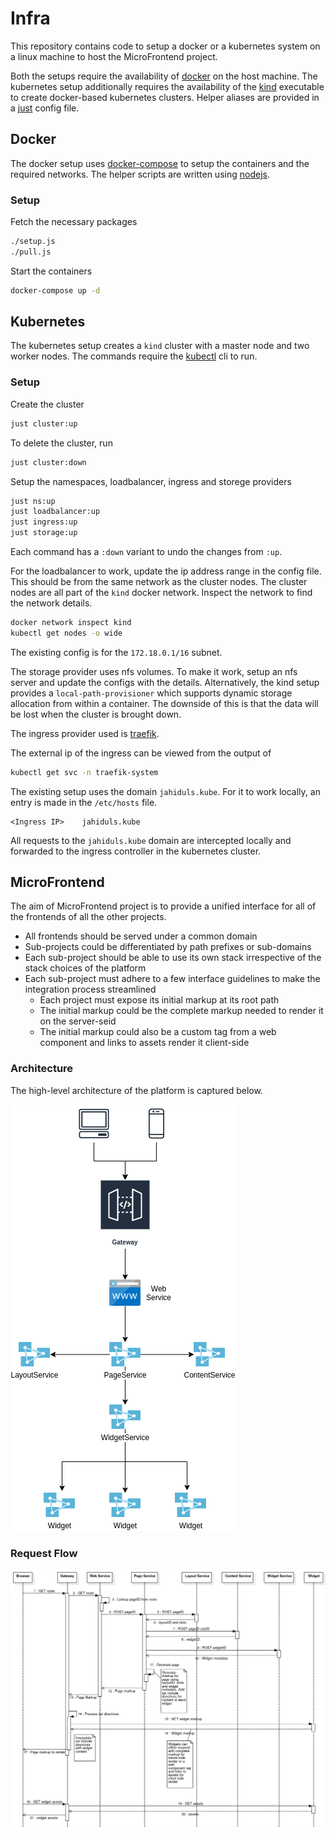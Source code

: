 # Infra
This repository contains code to setup a docker or a kubernetes system on a linux machine to host the MicroFrontend project.

Both the setups require the availability of [docker](https://www.docker.com/) on the host machine. The kubernetes setup additionally requires the availability of the [kind](https://kind.sigs.k8s.io/) executable to create docker-based kubernetes clusters. Helper aliases are provided in a [just](https://github.com/jahid90/just-cli) config file.

## Docker
The docker setup uses [docker-compose](https://docs.docker.com/compose/) to setup the containers and the required networks. The helper scripts are written using [nodejs](https://nodejs.org/).

### Setup

Fetch the necessary packages
```sh
./setup.js
./pull.js
```

Start the containers
```sh
docker-compose up -d
```

## Kubernetes

The kubernetes setup creates a `kind` cluster with a master node and two worker nodes. The commands require the [kubectl](https://kubernetes.io/docs/tasks/tools/) cli to run.

### Setup

Create the cluster
```sh
just cluster:up
```

To delete the cluster, run
```sh
just cluster:down
```

Setup the namespaces, loadbalancer, ingress and storege providers
```sh
just ns:up
just loadbalancer:up
just ingress:up
just storage:up
```

Each command has a `:down` variant to undo the changes from `:up`.

For the loadbalancer to work, update the ip address range in the config file. This should be from the same network as the cluster nodes. The cluster nodes are all part of the `kind` docker network. Inspect the network to find the network details.

```sh
docker network inspect kind
kubectl get nodes -o wide
```
The existing config is for the `172.18.0.1/16` subnet.

The storage provider uses nfs volumes. To make it work, setup an nfs server and update the configs with the details. Alternatively, the kind setup provides a `local-path-provisioner` which supports dynamic storage allocation from within a container. The downside of this is that the data will be lost when the cluster is brought down.

The ingress provider used is [traefik](https://traefik.io/).

The external ip of the ingress can be viewed from the output of
```sh
kubectl get svc -n traefik-system
```

The existing setup uses the domain `jahiduls.kube`. For it to work locally, an entry is made in the `/etc/hosts` file.

```text
<Ingress IP>    jahiduls.kube
```

All requests to the `jahiduls.kube` domain are intercepted locally and forwarded to the ingress controller in the kubernetes cluster.

## MicroFrontend
The aim of MicroFrontend project is to provide a unified interface for all of the frontends of all the other projects.

- All frontends should be served under a common domain
- Sub-projects could be differentiated by path prefixes or sub-domains
- Each sub-project should be able to use its own stack irrespective of the stack choices of the platform
- Each sub-project must adhere to a few interface guidelines to make the integration process streamlined
  - Each project must expose its initial markup at its root path
  - The initial markup could be the complete markup needed to render it on the server-seid
  - The initial markup could also be a custom tag from a web component and links to assets render it client-side

### Architecture

The high-level architecture of the platform is captured below.

![micro-frontend.png](https://github.com/jahid90-micro-frontend/docker/blob/main/images/micro-frontend.png)

### Request Flow

![micro-frontend-sequence.jpg](https://github.com/jahid90-micro-frontend/docker/blob/main/images/micro-frontend-sequence.png)
